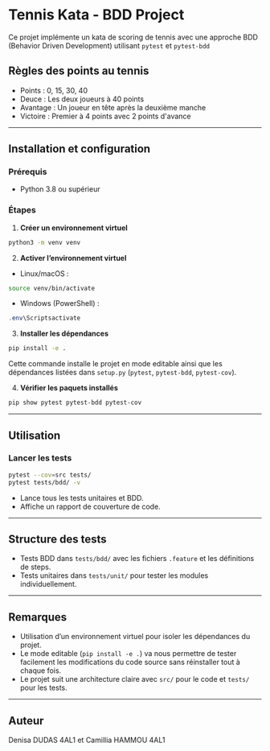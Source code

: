 # Tennis Kata - BDD Project

Ce projet implémente un kata de scoring de tennis avec une approche BDD (Behavior Driven Development) utilisant `pytest` et `pytest-bdd`

## Règles des points au tennis

- Points : 0, 15, 30, 40
- Deuce : Les deux joueurs à 40 points
- Avantage : Un joueur en tête après la deuxième manche
- Victoire : Premier à 4 points avec 2 points d'avance

---

## Installation et configuration

### Prérequis

- Python 3.8 ou supérieur

### Étapes

1. **Créer un environnement virtuel**

```bash
python3 -m venv venv
```

2. **Activer l’environnement virtuel**

- Linux/macOS :

```bash
source venv/bin/activate
```

- Windows (PowerShell) :

```powershell
.env\Scriptsactivate
```

3. **Installer les dépendances**

```bash
pip install -e .
```

Cette commande installe le projet en mode editable ainsi que les dépendances listées dans `setup.py` (`pytest`, `pytest-bdd`, `pytest-cov`).

4. **Vérifier les paquets installés**

```bash
pip show pytest pytest-bdd pytest-cov
```

---

## Utilisation

### Lancer les tests

```bash
pytest --cov=src tests/
pytest tests/bdd/ -v
```

- Lance tous les tests unitaires et BDD.
- Affiche un rapport de couverture de code.

---

## Structure des tests

- Tests BDD dans `tests/bdd/` avec les fichiers `.feature` et les définitions de steps.
- Tests unitaires dans `tests/unit/` pour tester les modules individuellement.

---

## Remarques

- Utilisation d’un environnement virtuel pour isoler les dépendances du projet.
- Le mode editable (`pip install -e .`) va nous permettre de tester facilement les modifications du code source sans réinstaller tout à chaque fois.
- Le projet suit une architecture claire avec `src/` pour le code et `tests/` pour les tests.
---

## Auteur

Denisa DUDAS 4AL1 et 
Camillia HAMMOU 4AL1